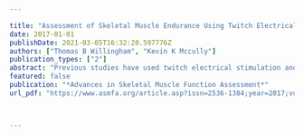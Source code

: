 ---
title: "Assessment of Skeletal Muscle Endurance Using Twitch Electrical Stimulation and Accelerometer- Based Mechanomyography"
date: 2017-01-01
publishDate: 2021-03-05T16:32:20.597776Z
authors: ["Thomas B Willingham", "Kevin K Mccully"]
publication_types: ["2"]
abstract: "Previous studies have used twitch electrical stimulation and accelerometer-based mechanomyography to evaluate muscle function in clinical populations. However, the reproducibility and validity of the methodology has not been defined. This studyevaluated the reproducibility and validity of twitch electrical stimulation and accelerometer-based mechanomyography (aMMG) as an assessment of muscle endurance. Participants were healthy males and females 21.8±1.9 years of age. Muscle twitch acceleration was measured using an accelerometer placed over the surface of the muscle. The relationship between acceleration and torque was measured during twitch stimulation of the vastus lateralis muscle. Muscle endurance of the forearm and gastrocnemius was measured during 9 minutes of twitch electrical stimulation, in three stages (3min/stage) of increasing frequency (2Hz, 4Hz, and 6Hz). An Endurance Index (EI) was calculated as the percent of acceleration at the end of each stimulation stage relative to the peak acceleration. Oxygen saturation was measured using near-infrared spectroscopy. Results showed that acceleration correlated with torque during twitch electrical stimulation of the vastus lateralis (mean R2= 0.96±0.04; p<0.05). Measures of forearm EI reproducibility were CV= 2.5-7.4%. EI was significantly higher (12.1%) in the gastrocnemius compared to the forearm (p<0.01). Muscle oxygen saturation was not reduced during stimulation of the forearm (72.6±9.8% at 2Hz, 73.2±11.6% at 4Hz, and 71.0±12.5% at 6Hz) compared to resting baseline (74.3±15.1%) (p>0.1). This study found that EI is a reproducible measure of muscle endurance that is not influenced by declines in oxygen saturation."
featured: false
publication: "*Advances in Skeletal Muscle Function Assessment*"
url_pdf: "https://www.asmfa.org/article.asp?issn=2536-1384;year=2017;volume=1;issue=2;spage=9;epage=15;aulast=Willingham;type=0"


---
